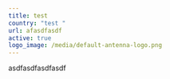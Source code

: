 ```yaml
---
title: test
country: "test "
url: afasdfasdf
active: true
logo_image: /media/default-antenna-logo.png
---
```

a﻿sdfasdfasdfasdf